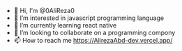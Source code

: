- 👋 Hi, I’m @0AliReza0
- 👀 I’m interested in javascript programming language
- 🌱 I’m currently learning react native
- 💞️ I’m looking to collaborate on a programming compony
- 📫 How to reach me https://AlirezaAbd-dev.vercel.app/

<!---
0AliReza0/0AliReza0 is a ✨ special ✨ repository because its `README.md` (this file) appears on your GitHub profile.
You can click the Preview link to take a look at your changes.
--->
